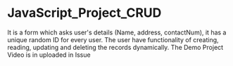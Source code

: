 # JavaScript_Project_CRUD
It is a form which asks user's details (Name, address, contactNum), it has a unique random ID for every user. The user have functionality of creating, reading, updating and deleting the records dynamically. 
The Demo Project Video is in uploaded in Issue
